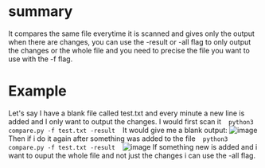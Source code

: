 # summary
It compares the same file everytime it is scanned and gives only the output when there are changes, you can use the -result or -all flag to only output the changes or the whole file and you need to precise the file you want to use with the -f flag.

# Example
Let's say I have a blank file called test.txt and every minute a new line is added and I only want to output the changes.
I would first scan it  ` ` `python3 compare.py -f test.txt -result` ` `
It would give me a blank output:
![image](https://github.com/user-attachments/assets/ae1e1313-802e-4c39-a6aa-e37916640b7b)
Then if i do it again after something was added to the file ` ` `python3 compare.py -f test.txt -result` ` `
![image](https://github.com/user-attachments/assets/0a0bd96f-88fa-4b2d-8eef-880049838f37)
If something new is added and i want to ouput the whole file and not just the changes i can use the -all flag.
